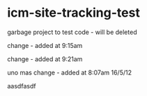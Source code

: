 icm-site-tracking-test
======================

garbage project to test code - will be deleted

change - added at 9:15am

change - added at 9:21am

uno mas change - added at 8:07am 16/5/12

aasdfasdf